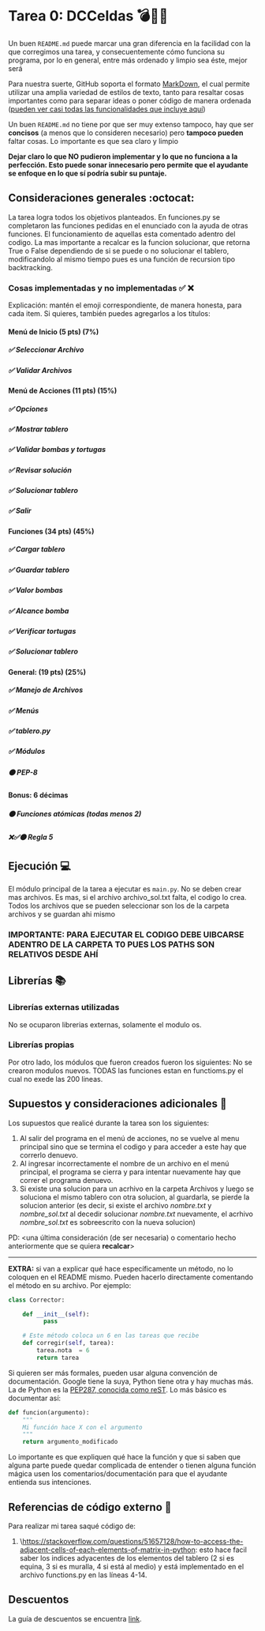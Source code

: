 # Tarea 0: DCCeldas 💣🐢🏰


Un buen ```README.md``` puede marcar una gran diferencia en la facilidad con la que corregimos una tarea, y consecuentemente cómo funciona su programa, por lo en general, entre más ordenado y limpio sea éste, mejor será 

Para nuestra suerte, GitHub soporta el formato [MarkDown](https://es.wikipedia.org/wiki/Markdown), el cual permite utilizar una amplia variedad de estilos de texto, tanto para resaltar cosas importantes como para separar ideas o poner código de manera ordenada ([pueden ver casi todas las funcionalidades que incluye aquí](https://github.com/adam-p/markdown-here/wiki/Markdown-Cheatsheet))

Un buen ```README.md``` no tiene por que ser muy extenso tampoco, hay que ser **concisos** (a menos que lo consideren necesario) pero **tampoco pueden** faltar cosas. Lo importante es que sea claro y limpio 

**Dejar claro lo que NO pudieron implementar y lo que no funciona a la perfección. Esto puede sonar innecesario pero permite que el ayudante se enfoque en lo que sí podría subir su puntaje.**

## Consideraciones generales :octocat:

La tarea logra todos los objetivos planteados. En funciones.py se completaron las funciones pedidas en el enunciado con la ayuda de otras funciones. El funcionamiento de aquellas esta comentado adentro del codigo. La mas importante a recalcar es la funcion solucionar, que retorna True o False dependiendo de si se puede o no solucionar el tablero, modificandolo al mismo tiempo pues es una función de recursion tipo backtracking. 

### Cosas implementadas y no implementadas :white_check_mark: :x:

Explicación: mantén el emoji correspondiente, de manera honesta, para cada item. Si quieres, también puedes agregarlos a los títulos:

#### Menú de Inicio (5 pts) (7%)
##### ✅ Seleccionar Archivo
##### ✅ Validar Archivos
#### Menú de Acciones (11 pts) (15%) 
##### ✅ Opciones
##### ✅ Mostrar tablero 
##### ✅ Validar bombas y tortugas
##### ✅ Revisar solución
##### ✅ Solucionar tablero
##### ✅ Salir
#### Funciones (34 pts) (45%)
##### ✅ Cargar tablero
##### ✅ Guardar tablero
##### ✅ Valor bombas
##### ✅ Alcance bomba
##### ✅ Verificar tortugas
##### ✅ Solucionar tablero
#### General: (19 pts) (25%)
##### ✅ Manejo de Archivos
##### ✅ Menús
##### ✅ tablero.py
##### ✅ Módulos
##### 🟠 PEP-8
#### Bonus: 6 décimas
##### 🟠 Funciones atómicas (todas menos 2)
##### ❌✅🟠 Regla 5
## Ejecución :computer:
El módulo principal de la tarea a ejecutar es  ```main.py```. No se deben crear mas archivos. Es mas, si el archivo archivo_sol.txt falta, el codigo lo crea. Todos los archivos que se pueden seleccionar son los de la carpeta archivos y se guardan ahi mismo

### IMPORTANTE: PARA EJECUTAR EL CODIGO DEBE UIBCARSE ADENTRO DE LA CARPETA T0 PUES LOS PATHS SON RELATIVOS DESDE AHÍ



## Librerías :books:
### Librerías externas utilizadas
No se ocuparon librerias externas, solamente el modulo os.

### Librerías propias
Por otro lado, los módulos que fueron creados fueron los siguientes:
No se crearon modulos nuevos. TODAS las funciones estan en functioms.py el cual no exede las 200 lineas.

## Supuestos y consideraciones adicionales :thinking:
Los supuestos que realicé durante la tarea son los siguientes:

1. Al salir del programa en el menú de acciones, no se vuelve al menu principal sino que se termina el codigo y para acceder a este hay que correrlo denuevo.
2. Al ingresar incorrectamente el nombre de un archivo en el menú principal, el programa se cierra y para intentar nuevamente hay que correr el programa denuevo.
3. Si existe una solucion para un acrhivo en la carpeta Archivos y luego se soluciona el mismo tablero con otra solucion, al guardarla, se pierde la solucion anterior (es decir, si existe el archivo _nombre.txt_ y _nombre_sol.txt_ al decedir solucionar _nombre.txt_ nuevamente, el acrhivo _nombre_sol.txt_ es sobreescrito con la nueva solucion)

PD: <una última consideración (de ser necesaria) o comentario hecho anteriormente que se quiera **recalcar**>


-------



**EXTRA:** si van a explicar qué hace específicamente un método, no lo coloquen en el README mismo. Pueden hacerlo directamente comentando el método en su archivo. Por ejemplo:

```python
class Corrector:

    def __init__(self):
          pass

    # Este método coloca un 6 en las tareas que recibe
    def corregir(self, tarea):
        tarea.nota  = 6
        return tarea
```

Si quieren ser más formales, pueden usar alguna convención de documentación. Google tiene la suya, Python tiene otra y hay muchas más. La de Python es la [PEP287, conocida como reST](https://www.python.org/dev/peps/pep-0287/). Lo más básico es documentar así:

```python
def funcion(argumento):
    """
    Mi función hace X con el argumento
    """
    return argumento_modificado
```
Lo importante es que expliquen qué hace la función y que si saben que alguna parte puede quedar complicada de entender o tienen alguna función mágica usen los comentarios/documentación para que el ayudante entienda sus intenciones.

## Referencias de código externo :book:

Para realizar mi tarea saqué código de:
1. \https://stackoverflow.com/questions/51657128/how-to-access-the-adjacent-cells-of-each-elements-of-matrix-in-python: esto hace facil saber los indices adyacentes de los elementos del tablero (2 si es equina, 3 si es muralla, 4 si está al medio) y está implementado en el archivo functions.py en las líneas 4-14.



## Descuentos
La guía de descuentos se encuentra [link](https://github.com/IIC2233/syllabus/blob/main/Tareas/Descuentos.md).
